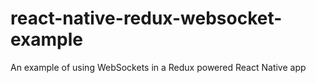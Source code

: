 # react-native-redux-websocket-example
An example of using WebSockets in a Redux powered React Native app
